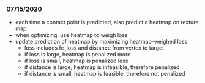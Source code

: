 ### 07/15/2020
* each time a contact point is predicted, also predict a heatmap on texture map
* when optimizing, use heatmap to weigh loss
* update prediction of heatmap by maximizing heatmap-weighed loss
  * loss includes fc_loss and distance from vertex to target
  * if loss is large, heatmap is penalized more
  * if loss is small, heatmap is penalized less
  * if distance is large, heatmap is infeasible, therefore penalized
  * if distance is small, heatmap is feasible, therefore not penalized
